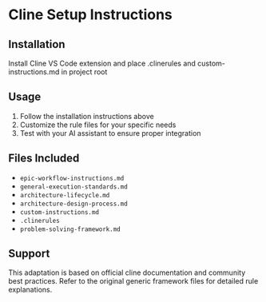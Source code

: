 # Cline Setup Instructions

## Installation
Install Cline VS Code extension and place .clinerules and custom-instructions.md in project root

## Usage
1. Follow the installation instructions above
2. Customize the rule files for your specific needs
3. Test with your AI assistant to ensure proper integration

## Files Included
- `epic-workflow-instructions.md`
- `general-execution-standards.md`
- `architecture-lifecycle.md`
- `architecture-design-process.md`
- `custom-instructions.md`
- `.clinerules`
- `problem-solving-framework.md`

## Support
This adaptation is based on official cline documentation and community best practices.
Refer to the original generic framework files for detailed rule explanations.
